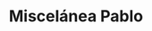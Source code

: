 ---
title: "Miscelánea Pablo"
url: /iguala-de-la-independencia/miscelanea-pablo/
shop: Dorfladen
---